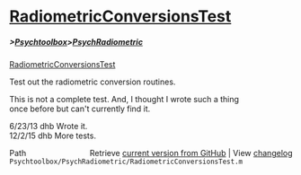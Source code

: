 # [RadiometricConversionsTest](RadiometricConversionsTest)
##### >[Psychtoolbox](Psychtoolbox)>[PsychRadiometric](PsychRadiometric)

[RadiometricConversionsTest](RadiometricConversionsTest)  
  
Test out the radiometric conversion routines.  
  
This is not a complete test.  And, I thought I wrote such a thing  
once before but can't currently find it.  
  
6/23/13  dhb  Wrote it.  
12/2/15  dhb  More tests.  




<div class="code_header" style="text-align:right;">
  <span style="float:left;">Path&nbsp;&nbsp;</span> <span class="counter">Retrieve <a href=
  "https://raw.github.com/Psychtoolbox-3/Psychtoolbox-3/beta/Psychtoolbox/PsychRadiometric/RadiometricConversionsTest.m">current version from GitHub</a> | View <a href=
  "https://github.com/Psychtoolbox-3/Psychtoolbox-3/commits/beta/Psychtoolbox/PsychRadiometric/RadiometricConversionsTest.m">changelog</a></span>
</div>
<div class="code">
  <code>Psychtoolbox/PsychRadiometric/RadiometricConversionsTest.m</code>
</div>

